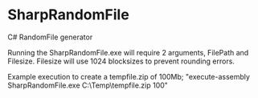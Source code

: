 # SharpRandomFile
C# RandomFile generator

Running the SharpRandomFile.exe will require 2 arguments, FilePath and Filesize.
Filesize will use 1024 blocksizes to prevent rounding errors.

Example execution to create a tempfile.zip of 100Mb;
"execute-assembly SharpRandomFile.exe C:\Temp\tempfile.zip 100"
